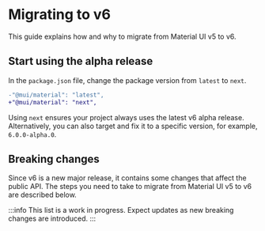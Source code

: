 # Migrating to v6

<p class="description">This guide explains how and why to migrate from Material UI v5 to v6.</p>

## Start using the alpha release

In the `package.json` file, change the package version from `latest` to `next`.

```diff title="package.json"
-"@mui/material": "latest",
+"@mui/material": "next",
```

Using `next` ensures your project always uses the latest v6 alpha release.
Alternatively, you can also target and fix it to a specific version, for example, `6.0.0-alpha.0`.

## Breaking changes

Since v6 is a new major release, it contains some changes that affect the public API.
The steps you need to take to migrate from Material UI v5 to v6 are described below.

:::info
This list is a work in progress.
Expect updates as new breaking changes are introduced.
:::
